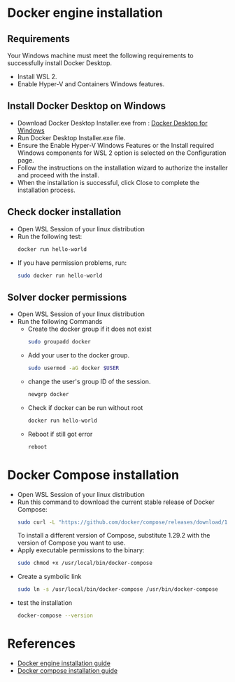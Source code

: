 # Docker engine installation

## Requirements 

Your Windows machine must meet the following requirements to successfully install Docker Desktop.

  - Install WSL 2.
  - Enable Hyper-V and Containers Windows features.

## Install Docker Desktop on Windows

  - Download Docker Desktop Installer.exe from : [Docker Desktop for Windows](https://desktop.docker.com/win/main/amd64/Docker%20Desktop%20Installer.exe)
  - Run Docker Desktop Installer.exe file.
  - Ensure the Enable Hyper-V Windows Features or the Install required Windows components for WSL 2 option is selected on the Configuration page.
  - Follow the instructions on the installation wizard to authorize the installer and proceed with the install.
  - When the installation is successful, click Close to complete the installation process.

## Check docker installation

  - Open WSL Session of your linux distribution
  - Run the following test:
    ```sh
    docker run hello-world
    ```
  - If you have permission problems, run:
    ```sh
    sudo docker run hello-world
    ```

## Solver docker permissions

  - Open WSL Session of your linux distribution
  - Run the following Commands
    - Create the docker group if it does not exist
      ```sh
      sudo groupadd docker
      ```
    - Add your user to the docker group.
      ```sh
      sudo usermod -aG docker $USER
      ```
    - change the user's group ID of the session.
      ```sh
      newgrp docker
      ```
    - Check if docker can be run without root
      ```sh
      docker run hello-world
      ```
    - Reboot if still got error
      ```sh
      reboot
      ```

# Docker Compose installation

  - Open WSL Session of your linux distribution
  - Run this command to download the current stable release of Docker Compose:
    ```sh
    sudo curl -L "https://github.com/docker/compose/releases/download/1.29.2/docker-compose-$(uname -s)-$(uname -m)" -o /usr/local/bin/docker-compose
    ```
    To install a different version of Compose, substitute 1.29.2 with the version of Compose you want to use.
  - Apply executable permissions to the binary:
    ```sh
    sudo chmod +x /usr/local/bin/docker-compose
    ```
  - Create a symbolic link
    ```sh
    sudo ln -s /usr/local/bin/docker-compose /usr/bin/docker-compose
    ```
  - test the installation
    ```sh
    docker-compose --version
    ```

# References

- [Docker engine installation guide](https://docs.docker.com/desktop/windows/install/)
- [Docker compose installation guide](https://docs.docker.com/compose/install/)